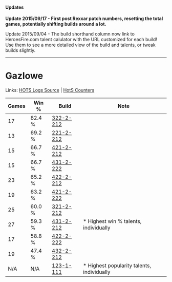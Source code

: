 #### Updates
**Update 2015/09/17 - First post Rexxar patch numbers, resetting the total games, potentially shifting builds around a lot.**

Update 2015/09/04 - The build shorthand column now link to HeroesFire.com talent calulator with the URL customized for each build!  
Use them to see a more detailed view of the build and talents, or tweak builds slightly.

***

# Gazlowe

Links: [HOTS Logs Source](https://www.hotslogs.com/Sitewide/HeroDetails?Hero=Gazlowe) | [HotS Counters](http://hotscounters.com/#/hero/Gazlowe)

Games  | Win %  | Build     | Note
-----  | -----  | -----     | ----
17     | 82.4 % | [322-2-212](http://www.heroesfire.com/hots/talent-calculator/gazlowe#oS54) | 
13     | 69.2 % | [221-2-212](http://www.heroesfire.com/hots/talent-calculator/gazlowe#kbVq) | 
15     | 66.7 % | [421-2-212](http://www.heroesfire.com/hots/talent-calculator/gazlowe#sDnq) | 
15     | 66.7 % | [431-2-222](http://www.heroesfire.com/hots/talent-calculator/gazlowe#scCU) | 
23     | 65.2 % | [422-2-212](http://www.heroesfire.com/hots/talent-calculator/gazlowe#sGE4) | 
19     | 63.2 % | [421-2-222](http://www.heroesfire.com/hots/talent-calculator/gazlowe#sDn-) | 
25     | 60.0 % | [321-2-212](http://www.heroesfire.com/hots/talent-calculator/gazlowe#oPeq) | 
27     | 59.3 % | [431-2-212](http://www.heroesfire.com/hots/talent-calculator/gazlowe#scCK) | * Highest win % talents, individually
17     | 58.8 % | [422-2-222](http://www.heroesfire.com/hots/talent-calculator/gazlowe#sGEE) | 
19     | 47.4 % | [432-2-212](http://www.heroesfire.com/hots/talent-calculator/gazlowe#seea) | 
N/A    | N/A    | [123-1-111](http://www.heroesfire.com/hots/talent-calculator/gazlowe#gr-7) | * Highest popularity talents, individually
